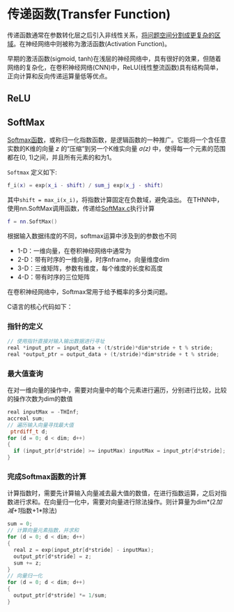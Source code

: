 # 传递函数(Transfer Function)
传递函数通常在参数转化层之后引入非线性关系，[将问题空间分割成更复杂的区域](https://github.com/torch/nn/blob/master/doc/transfer.md#transfer-function-layers)。在神经网络中则被称为激活函数(Activation Function)。

早期的激活函数(sigmoid, tanh)在浅层的神经网络中，具有很好的效果，但随着网络的复杂化，在卷积神经网络(CNN)中，ReLU(线性整流函数)具有结构简单，正向计算和反向传递运算量低等优点。

## ReLU

## SoftMax
[Softmax函数](https://en.wikipedia.org/wiki/Softmax_function)，或称归一化指数函数，是逻辑函数的一种推广。它能将一个含任意实数的K维的向量 
 _z_ 的“压缩”到另一个K维实向量 _σ(z)_ 中，使得每一个元素的范围都在(0, 1)之间，并且所有元素的和为1。

`Softmax` 定义如下:

```lua
f_i(x) = exp(x_i - shift) / sum_j exp(x_j - shift)
```
其中`shift = max_i(x_i)`，将指数计算固定在负数域，避免溢出。
在THNN中，使用nn.SoftMax调用函数，传递给[SoftMax.c](https://github.com/torch/nn/blob/master/lib/THNN/generic/SoftMax.c)执行计算
```lua
f = nn.SoftMax()
```
根据输入数据纬度的不同，softmax运算中涉及到的参数也不同

- 1-D：一维向量，在卷积神经网络中通常为
- 2-D：带有时序的一维向量，时序nframe，向量维度dim
- 3-D：三维矩阵，参数有维度，每个维度的长度和高度
- 4-D：带有时序的三位矩阵

在卷积神经网络中，Softmax常用于给予概率的多分类问题。

C语言的核心代码如下：
### 指针的定义
```cpp
// 使用指针直接对输入输出数据进行寻址
real *input_ptr = input_data + (t/stride)*dim*stride + t % stride;
real *output_ptr = output_data + (t/stride)*dim*stride + t % stride;
```
### 最大值查询
在对一维向量的操作中，需要对向量中的每个元素进行遍历，分别进行比较，比较的操作次数为dim的数值
```cpp
real inputMax = -THInf;
accreal sum;
// 遍历输入向量寻找最大值
 ptrdiff_t d;
for (d = 0; d < dim; d++)
{
  if (input_ptr[d*stride] >= inputMax) inputMax = input_ptr[d*stride];
}
```
### 完成Softmax函数的计算
计算指数时，需要先计算输入向量减去最大值的数值，在进行指数运算，之后对指数进行求和。在向量归一化中，需要对向量进行除法操作。则计算量为dim*(2*加减+1*指数+1*除法)
```cpp
sum = 0;
// 计算向量元素指数，并求和
for (d = 0; d < dim; d++)
{
  real z = exp(input_ptr[d*stride] - inputMax);
  output_ptr[d*stride] = z;
  sum += z;
}
// 向量归一化
for (d = 0; d < dim; d++)
{
  output_ptr[d*stride] *= 1/sum;
}
```
